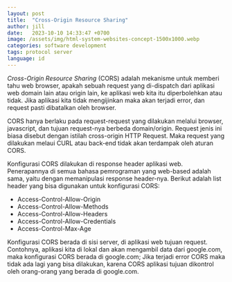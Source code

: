 ```yaml
---
layout: post
title:  "Cross-Origin Resource Sharing"
author: jill
date:   2023-10-10 14:33:47 +0700
image: /assets/img/html-system-websites-concept-1500x1000.webp
categories: software development
tags: protocol server
language: id
---
```

*Cross-Origin Resource Sharing* (CORS) adalah mekanisme untuk memberi tahu web browser, apakah 
sebuah request yang di-dispatch dari aplikasi web domain lain atau origin lain, ke aplikasi web kita 
itu diperbolehkan atau tidak. Jika aplikasi kita tidak mengijinkan maka akan terjadi error, dan request 
pasti dibatalkan oleh browser.

CORS hanya berlaku pada request-request yang dilakukan melalui browser, javascript, dan tujuan 
request-nya berbeda domain/origin. Request jenis ini biasa disebut dengan istilah cross-origin 
HTTP Request. Maka request yang dilakukan melaui CURL atau back-end tidak akan terdampak oleh 
aturan CORS. 

Konfigurasi CORS dilakukan di response header aplikasi web. Penerapannya di semua bahasa pemrograman 
yang web-based adalah sama, yaitu dengan memanipulasi response header-nya. Berikut adalah list header 
yang bisa digunakan untuk konfigurasi CORS:
  - Access-Control-Allow-Origin
  - Access-Control-Allow-Methods
  - Access-Control-Allow-Headers
  - Access-Control-Allow-Credentials
  - Access-Control-Max-Age

Konfigurasi CORS berada di sisi server, di aplikasi web tujuan request. Contohnya, aplikasi kita di lokal 
dan akan mengambil data dari google.com, maka konfigurasi CORS berada di google.com; Jika terjadi error 
CORS maka tidak ada lagi yang bisa dilakukan, karena CORS aplikasi tujuan dikontrol oleh orang-orang yang 
berada di google.com.
